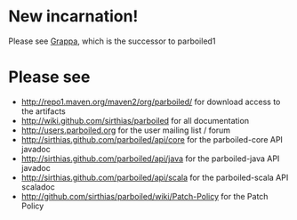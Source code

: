# New incarnation!

Please see [Grappa](https://github.com/parboiled1/grappa), which is the
successor to parboiled1

# Please see

* <http://repo1.maven.org/maven2/org/parboiled/> for download access to the artifacts
* <http://wiki.github.com/sirthias/parboiled> for all documentation
* <http://users.parboiled.org> for the user mailing list / forum
* <http://sirthias.github.com/parboiled/api/core> for the parboiled-core API javadoc
* <http://sirthias.github.com/parboiled/api/java> for the parboiled-java API javadoc
* <http://sirthias.github.com/parboiled/api/scala> for the parboiled-scala API scaladoc
* <http://github.com/sirthias/parboiled/wiki/Patch-Policy> for the Patch Policy
